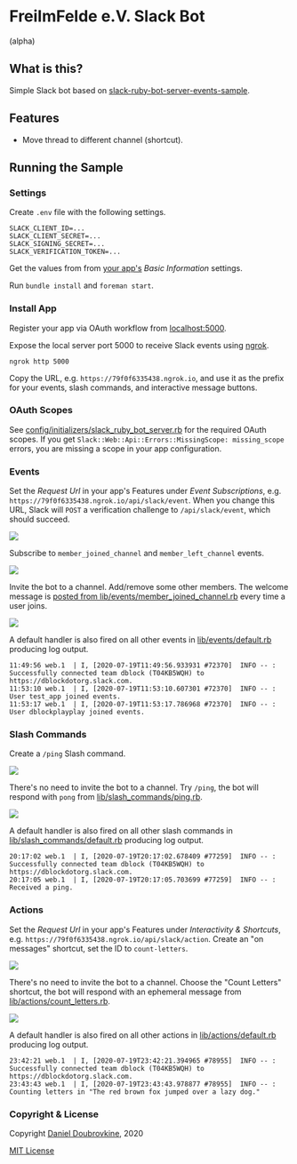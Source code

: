 FreiImFelde e.V. Slack Bot
==========================

(alpha)

## What is this?

Simple Slack bot based on [slack-ruby-bot-server-events-sample](https://github.com/slack-ruby/slack-ruby-bot-server-events-sample).

## Features

* Move thread to different channel (shortcut).

## Running the Sample

### Settings

Create `.env` file with the following settings.

```
SLACK_CLIENT_ID=...
SLACK_CLIENT_SECRET=...
SLACK_SIGNING_SECRET=...
SLACK_VERIFICATION_TOKEN=...
```

Get the values from from [your app's](https://api.slack.com/apps) _Basic Information_ settings.

Run `bundle install` and `foreman start`.

### Install App

Register your app via OAuth workflow from [localhost:5000](http://localhost:5000).

Expose the local server port 5000 to receive Slack events using [ngrok](https://ngrok.com).

```
ngrok http 5000
```

Copy the URL, e.g. `https://79f0f6335438.ngrok.io`, and use it as the prefix for your events, slash commands, and interactive message buttons.

### OAuth Scopes

See [config/initializers/slack_ruby_bot_server.rb](config/initializers/slack_ruby_bot_server.rb) for the required OAuth scopes. If you get `Slack::Web::Api::Errors::MissingScope: missing_scope` errors, you are missing a scope in your app configuration.

### Events

Set the _Request Url_ in your app's Features under _Event Subscriptions_, e.g. `https://79f0f6335438.ngrok.io/api/slack/event`. When you change this URL, Slack will `POST` a verification challenge to `/api/slack/event`, which should succeed.

![](screenshots/events.png)

Subscribe to `member_joined_channel` and `member_left_channel` events.

![](screenshots/events-subscribe.png)

Invite the bot to a channel. Add/remove some other members. The welcome message is [posted from lib/events/member_joined_channel.rb](lib/events/member_joined_channel.rb) every time a user joins.

![](screenshots/events-demo.gif)

A default handler is also fired on all other events in [lib/events/default.rb](lib/events/default.rb) producing log output.

```
11:49:56 web.1  | I, [2020-07-19T11:49:56.933931 #72370]  INFO -- : Successfully connected team dblock (T04KB5WQH) to https://dblockdotorg.slack.com.
11:53:10 web.1  | I, [2020-07-19T11:53:10.607301 #72370]  INFO -- : User test_app joined events.
11:53:17 web.1  | I, [2020-07-19T11:53:17.786968 #72370]  INFO -- : User dblockplayplay joined events.
```

### Slash Commands

Create a `/ping` Slash command.

![](screenshots/slash-commands-ping.png)

There's no need to invite the bot to a channel. Try `/ping`, the bot will respond with `pong` from [lib/slash_commands/ping.rb](lib/slash_commands/ping.rb).

![](screenshots/slash-commands-demo.gif)

A default handler is also fired on all other slash commands in [lib/slash_commands/default.rb](lib/slash_commands/default.rb) producing log output.

```
20:17:02 web.1  | I, [2020-07-19T20:17:02.678409 #77259]  INFO -- : Successfully connected team dblock (T04KB5WQH) to https://dblockdotorg.slack.com.
20:17:05 web.1  | I, [2020-07-19T20:17:05.703699 #77259]  INFO -- : Received a ping.
```

### Actions

Set the _Request Url_ in your app's Features under _Interactivity & Shortcuts_, e.g. `https://79f0f6335438.ngrok.io/api/slack/action`. Create an "on messages" shortcut, set the ID to `count-letters`.

![](screenshots/actions-create.png)

There's no need to invite the bot to a channel. Choose the "Count Letters" shortcut, the bot will respond with an ephemeral message from [lib/actions/count_letters.rb](lib/actions/count_letters.rb).

![](screenshots/actions-demo.gif)

A default handler is also fired on all other actions in [lib/actions/default.rb](lib/actions/default.rb) producing log output.

```
23:42:21 web.1  | I, [2020-07-19T23:42:21.394965 #78955]  INFO -- : Successfully connected team dblock (T04KB5WQH) to https://dblockdotorg.slack.com.
23:43:43 web.1  | I, [2020-07-19T23:43:43.978877 #78955]  INFO -- : Counting letters in "The red brown fox jumped over a lazy dog."
```

### Copyright & License

Copyright [Daniel Doubrovkine](http://code.dblock.org), 2020

[MIT License](LICENSE)
